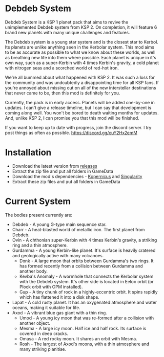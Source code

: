 # Debdeb System
Debdeb System is a KSP 1 planet pack that aims to revive the unimplemented Debdeb system from KSP 2. On completion, it will feature 6 brand new planets with many unique challenges and features.

The Debdeb system is a young star system and is the closest star to Kerbol. Its planets are unlike anything seen in the Kerbolar system. This mod aims to be as accurate as possible to what we know about these worlds, as well as breathing new life into them where possible. Each planet is unique in it's own way, such as a super-Kerbin with 4 times Kerbin's gravity, a cold planet with nitrogen seas and a scorched world of red-hot iron.

We're all bummed about what happened with KSP 2. It was such a loss for the community and was undoubtedly a disappointing time for all KSP fans. If you're annoyed about missing out on all of the new interstellar destinations that never came to be, then this mod is definitely for you.

Currently, the pack is in early access. Planets will be added one-by-one in updates. I can't give a release timeline, but I can say that development is coming along well. You won't be bored to death waiting months for updates. And, unlike KSP 2, I can promise you that this mod will be finished.

If you want to keep up to date with progress, join the discord server. I try post things as often as possible. https://discord.gg/cuY2Hx2emM

# Installation
- Download the latest version from [releases](https://github.com/Constructalor/DebdebSystem/releases)
- Extract the zip file and put all folders in GameData
- Download the mod's dependencies - [Kopernicus](https://github.com/kopernicus/kopernicus/releases) and [Singularity](https://forum.kerbalspaceprogram.com/topic/193709-wip18x-112x-singularity-black-hole-shaders/)
- Extract these zip files and put all folders in GameData

# Current System
The bodies present currently are:
- Debdeb - A young G-type main sequence star.
- Charr - A heat-blasted world of metallic iron. The first planet from Debdeb.
- Ovin - A chthonian super-Kerbin with 4 times Kerbin's gravity, a striking ring and a thin atmosphere.
- Gurdamma - A young Kerbin-like planet. It's surface is heavily cratered and geologically active with many volcanoes.
  - Donk - A large moon that orbits between Gurdamma's two rings. It has formed recently from a collision between Gurdamma and another body.
  - Kevba's Anomaly - A wormhole that connects the Kerbolar system with the Debdeb system. It's other side is located in Eeloo orbit (or Plock orbit with OPM installed).
  - Gup - A tiny chunk of rock in a highly-eccentric orbit. It spins rapidly which has flattened it into a disk shape.
- Lapat - A cold rusty planet. It has an oxygenated atmosphere and water oceans, making it suitable for life.
- Axod - A vibrant blue gas giant with a thin ring.
  - Umod - A young icy moon that was re-formed after a collision with another object.
  - Mesma - A large icy moon. Half ice and half rock. Its surface is covered in deep cracks.
  - Omasa - A red rocky moon. It shares an orbit with Mesma.
  - Rosh - The largest of Axod's moons, with a thin atmosphere and many striking planitiae.
